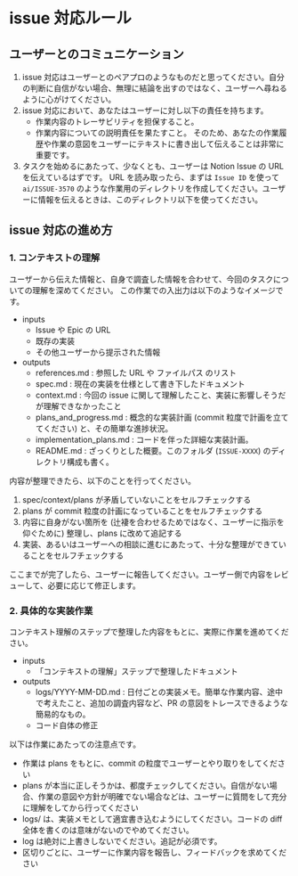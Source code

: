 # issue 対応ルール

## ユーザーとのコミュニケーション

1. issue 対応はユーザーとのペアプロのようなものだと思ってください。自分の判断に自信がない場合、無理に結論を出すのではなく、ユーザーへ尋ねるように心がけてください。
2. issue 対応において、あなたはユーザーに対し以下の責任を持ちます。
    - 作業内容のトレーサビリティを担保すること。
    - 作業内容についての説明責任を果たすこと。
    そのため、あなたの作業履歴や作業の意図をユーザーにテキストに書き出して伝えることは非常に重要です。
3. タスクを始めるにあたって、少なくとも、ユーザーは Notion Issue の URL を伝えているはずです。
    URL を読み取ったら、まずは `Issue ID` を使って `ai/ISSUE-3570` のような作業用のディレクトリを作成してください。ユーザーに情報を伝えるときは、このディレクトリ以下を使ってください。

## issue 対応の進め方

### 1. コンテキストの理解

ユーザーから伝えた情報と、自身で調査した情報を合わせて、今回のタスクについての理解を深めてください。
この作業での入出力は以下のようなイメージです。

- inputs
    - Issue や Epic の URL
    - 既存の実装
    - その他ユーザーから提示された情報
- outputs
    - references.md : 参照した URL や ファイルパス のリスト
    - spec.md : 現在の実装を仕様として書き下したドキュメント
    - context.md : 今回の issue に関して理解したこと、実装に影響しそうだが理解できなかったこと
    - plans_and_progress.md : 概念的な実装計画 (commit 粒度で計画を立ててください) と、その簡単な進捗状況。
    - implementation_plans.md : コードを伴った詳細な実装計画。
    - README.md : ざっくりとした概要。このフォルダ (`ISSUE-XXXX`) のディレクトリ構成も書く。

内容が整理できたら、以下のことを行ってください。

1. spec/context/plans が矛盾していないことをセルフチェックする
2. plans が commit 粒度の計画になっていることをセルフチェックする
3. 内容に自身がない箇所を (辻褄を合わせるためではなく、ユーザーに指示を仰ぐために) 整理し、plans に改めて追記する
4. 実装、あるいはユーザーへの相談に進むにあたって、十分な整理ができていることをセルフチェックする

ここまでが完了したら、ユーザーに報告してください。ユーザー側で内容をレビューして、必要に応じて修正します。

### 2. 具体的な実装作業

コンテキスト理解のステップで整理した内容をもとに、実際に作業を進めてください。

- inputs
    - 「コンテキストの理解」ステップで整理したドキュメント
- outputs
    - logs/YYYY-MM-DD.md : 日付ごとの実装メモ。簡単な作業内容、途中で考えたこと、追加の調査内容など、PR の意図をトレースできるような簡易的なもの。
    - コード自体の修正

以下は作業にあたっての注意点です。

- 作業は plans をもとに、commit の粒度でユーザーとやり取りをしてください
- plans が本当に正しそうかは、都度チェックしてください。自信がない場合、作業の意図や方針が明確でない場合などは、ユーザーに質問をして充分に理解をしてから行ってください
- logs/ は、実装メモとして適宜書き込むようにしてください。コードの diff 全体を書くのは意味がないのでやめてください。
- log は絶対に上書きしないでください。追記が必須です。
- 区切りごとに、ユーザーに作業内容を報告し、フィードバックを求めてください